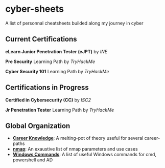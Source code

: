 # cyber-sheets

A list of personnal cheatsheets builded along my journey in cyber

## Current Certifications

**eLearn Junior Penetration Tester (eJPT)** by *INE*

**Pre Security** Learning Path by *TryHackMe*

**Cyber Security 101** Learning Path by *TryHackMe*

## Certifications in Progress

**Certified in Cybersecurity (CC)** by *ISC2*

**Jr Penetration Tester** Learning Path by *TryHackMe*

## Global Organization

* [**Career Knowledge**](career_knowledge.md): A melting-pot of theory useful for several career-paths
* [**nmap**](nmap.md): An exaustive list of nmap parameters and use cases
* [**Windows Commands**](windows_commands.md): A list of useful Windows commands for cmd, powershell and AD